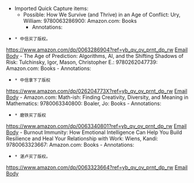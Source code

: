 - Imported Quick Capture items:
    - Possible: How We Survive (and Thrive) in an Age of Conflict: Ury, William: 9780063286900: Amazon.com: Books
        - Annotations:

*     * 中信买了版权。



https://www.amazon.com/dp/0063286904?ref=yb_qv_ov_prnt_dp_rw [Email Body](https://files.todoist.com/O4IXC7U0kCn2_9KDafcRwkpvvCXIWkyysxc0P1ahnt6-HjXQo_jn9ZZReXpLGM6l/by/21878347/as/file.html)
    - The Age of Prediction: Algorithms, AI, and the Shifting Shadows of Risk: Tulchinsky, Igor, Mason, Christopher E.: 9780262047739: Amazon.com: Books
        - Annotations:

*     * 中信拿下了版权



https://www.amazon.com/dp/026204773X?ref=yb_qv_ov_prnt_dp_rw [Email Body](https://files.todoist.com/FKKSMgykHmAdusZgxMR5pepi1NSoIfcx8KYukm1F8ocdjJsxMCv929RDvpn16KSQ/by/21878347/as/file.html)
    - Amazon.com: Math-ish: Finding Creativity, Diversity, and Meaning in Mathematics: 9780063340800: Boaler, Jo: Books
        - Annotations:

*     * 磨铁买了版权



https://www.amazon.com/dp/0063340801?ref=yb_qv_ov_prnt_dp_rw [Email Body](https://files.todoist.com/KBuVatq--tIrOBY3W5myypc6VrO_EfbFkC_G37nAsD-oIv-CTqhjM5374yYJuGXf/by/21878347/as/file.html)
    - Burnout Immunity: How Emotional Intelligence Can Help You Build Resilience and Heal Your Relationship with Work: Wiens, Kandi: 9780063323667: Amazon.com: Books
        - Annotations:

*     * 湛卢买了版权。



https://www.amazon.com/dp/0063323664?ref=yb_qv_ov_prnt_dp_rw [Email Body](https://files.todoist.com/T8Fxt6KNiVoYvNJBjG7VZBSLiWRGJB_ja_YDfumKMYMS9fRK-jewB92EhJ7OeiE_/by/21878347/as/file.html)
